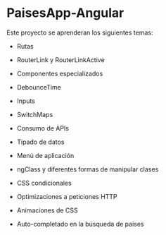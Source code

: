 # PaisesApp-Angular

Este proyecto se aprenderan los siguientes temas:

- Rutas

- RouterLink y RouterLinkActive

- Componentes especializados

- DebounceTime

- Inputs

- SwitchMaps

- Consumo de APIs

- Tipado de datos

- Menú de aplicación

- ngClass y diferentes formas de manipular clases

- CSS condicionales

- Optimizaciones a peticiones HTTP

- Animaciones de CSS

- Auto-completado en la búsqueda de países
